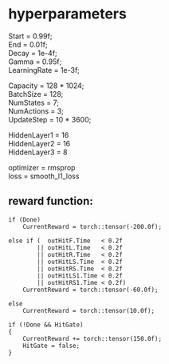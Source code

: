 # hyperparameters
Start = 0.99f;\
End   = 0.01f;\
Decay = 1e-4f;\
Gamma = 0.95f;\
LearningRate = 1e-3f;

Capacity   = 128 * 1024;\
BatchSize  = 128;\
NumStates  = 7;\
NumActions = 3;\
UpdateStep = 10 * 3600;

HiddenLayer1 = 16\
HiddenLayer2 = 16\
HiddenLayer3 = 8


optimizer = rmsprop\
loss = smooth_l1_loss

## reward function:
```
if (Done)
	CurrentReward = torch::tensor(-200.0f);

else if (  outHitF.Time   < 0.2f
		|| outHitL.Time   < 0.2f 
		|| outHitR.Time   < 0.2f
		|| outHitLS.Time  < 0.2f 
		|| outHitRS.Time  < 0.2f 
		|| outHitLS1.Time < 0.2f 
		|| outHitRS1.Time < 0.2f)
	CurrentReward = torch::tensor(-60.0f);

else
	CurrentReward = torch::tensor(10.0f);

if (!Done && HitGate)
{
	CurrentReward += torch::tensor(150.0f);
	HitGate = false;
}
```